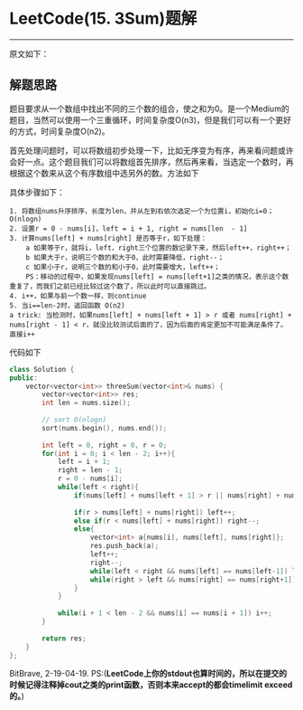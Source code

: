 # LeetCode(15. 3Sum)题解

------

原文如下：

## 解题思路
题目要求从一个数组中找出不同的三个数的组合，使之和为0。是一个Medium的题目，当然可以使用一个三重循环，时间复杂度O(n3)，但是我们可以有一个更好的方式，时间复杂度O(n2)。

首先处理问题时，可以将数组初步处理一下，比如无序变为有序，再来看问题或许会好一点。这个题目我们可以将数组首先排序，然后再来看，当选定一个数时，再根据这个数来从这个有序数组中选另外的数。方法如下

具体步骤如下：

    1. 将数组nums升序排序，长度为len，并从左到右依次选定一个为位置i，初始化i=0；O(nlogn)
    2. 设置r = 0 - nums[i]，left = i + 1, right = nums[len  - 1]
    3. 计算nums[left] + nums[right] 是否等于r，如下处理：
        a 如果等于r，就将i，left，right三个位置的数记录下来，然后left++，right++；
        b 如果大于r，说明三个数的和大于0，此时需要降低，right--；
        c 如果小于r，说明三个数的和小于0，此时需要增大，left++；
        PS：移动的过程中，如果发现nums[left] = nums[left+1]之类的情况，表示这个数重复了，而我们之前已经比较过这个数了，所以此时可以直接跳过。
    4. i++，如果与前一个数一样，则continue
    5. 当i==len-2时，返回函数 O(n2)
    a trick: 当检测时，如果nums[left] + nums[left + 1] > r 或者 nums[right] + nums[right - 1] < r，就没比较测试后面的了，因为后面的肯定更加不可能满足条件了。直接i++

代码如下

```c++
class Solution {
public:
    vector<vector<int>> threeSum(vector<int>& nums) {
        vector<vector<int>> res;
        int len = nums.size();
        
        // sort O(nlogn)
        sort(nums.begin(), nums.end());
        
        int left = 0, right = 0, r = 0;
        for(int i = 0; i < len - 2; i++){
            left = i + 1;
            right = len - 1;
            r = 0 - nums[i];
            while(left < right){
                if(nums[left] + nums[left + 1] > r || nums[right] + nums[right - 1] < r) break;
                
                if(r > nums[left] + nums[right]) left++;
                else if(r < nums[left] + nums[right]) right--;
                else{
                    vector<int> a{nums[i], nums[left], nums[right]};
                    res.push_back(a);
                    left++;
                    right--;
                    while(left < right && nums[left] == nums[left-1]) left++;
                    while(right > left && nums[right] == nums[right+1]) right--;
                }
            }
            
            while(i + 1 < len - 2 && nums[i] == nums[i + 1]) i++; 
        }
        
        return res;
    }
};
```

BitBrave, 2-19-04-19. PS:(**LeetCode上你的stdout也算时间的，所以在提交的时候记得注释掉cout之类的print函数，否则本来accept的都会timelimit exceed的。**)
